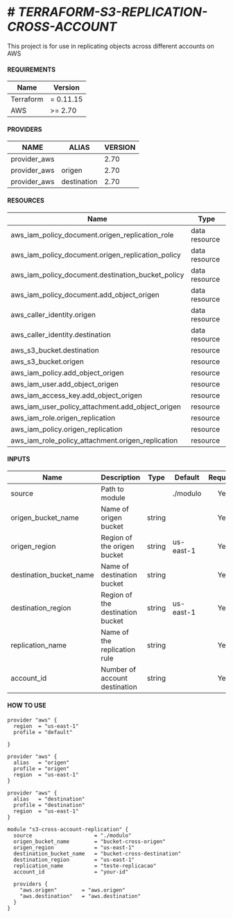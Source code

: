 # # _TERRAFORM-S3-REPLICATION-CROSS-ACCOUNT_
This project is for use in replicating objects across different accounts on AWS
#### REQUIREMENTS

| Name | Version |
|------|---------|
|Terraform | = 0.11.15 |
| AWS | >= 2.70 |

#### PROVIDERS

| NAME | ALIAS | VERSION |
|------|---------|---------|
|provider_aws |  | 2.70
|provider_aws | origen | 2.70
|provider_aws | destination | 2.70

#### RESOURCES

| Name | Type |
|------|------|
| aws_iam_policy_document.origen_replication_role | data resource
| aws_iam_policy_document.origen_replication_policy | data resource
| aws_iam_policy_document.destination_bucket_policy | data resource
| aws_iam_policy_document.add_object_origen | data resource
| aws_caller_identity.origen | data resource
| aws_caller_identity.destination | data resource
| aws_s3_bucket.destination | resource
| aws_s3_bucket.origen | resource
| aws_iam_policy.add_object_origen | resource
| aws_iam_user.add_object_origen | resource
| aws_iam_access_key.add_object_origen | resource
| aws_iam_user_policy_attachment.add_object_origen | resource
| aws_iam_role.origen_replication | resource
| aws_iam_policy.origen_replication | resource
| aws_iam_role_policy_attachment.origen_replication | resource



#### INPUTS

| Name | Description | Type | Default | Required |
|------|-------------|------|---------|:--------:|
|source |Path to module | | ./modulo | Yes
|origen_bucket_name | Name of origen bucket| string | | Yes
|origen_region|Region of the origen bucket| string | us-east-1 | Yes
|destination_bucket_name | Name of destination bucket| string | | Yes
|destination_region|Region of the destination bucket| string | us-east-1 | Yes
|replication_name | Name of the replication rule| string | | Yes
|account_id | Number of account destination | string |  | Yes

#### HOW TO USE
```hcl
provider "aws" {
  region  = "us-east-1"
  profile = "default"

}

provider "aws" {
  alias   = "origen"
  profile = "origen"
  region  = "us-east-1"
}

provider "aws" {
  alias   = "destination"
  profile = "destination"
  region  = "us-east-1"
}

module "s3-cross-account-replication" {
  source                    = "./modulo"
  origen_bucket_name        = "bucket-cross-origen"
  origen_region             = "us-east-1"
  destination_bucket_name   = "bucket-cross-destination"
  destination_region        = "us-east-1"
  replication_name          = "teste-replicacao"
  account_id                = "your-id"

  providers {
    "aws.origen"        = "aws.origen"
    "aws.destination"   = "aws.destination"
  }
}
```

